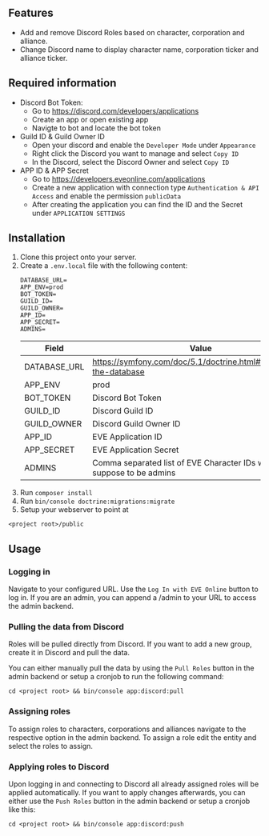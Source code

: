 ## Features
- Add and remove Discord Roles based on character, corporation and alliance.
- Change Discord name to display character name, corporation ticker and alliance ticker.
## Required information
- Discord Bot Token:
    - Go to https://discord.com/developers/applications
    - Create an app or open existing app
    - Navigte to bot and locate the bot token
- Guild ID & Guild Owner ID
    - Open your discord and enable the `Developer Mode` under `Appearance`
    - Right click the Discord you want to manage and select `Copy ID`
    - In the Discord, select the Discord Owner and select `Copy ID`
- APP ID & APP Secret
    - Go to https://developers.eveonline.com/applications
    - Create a new application with connection type `Authentication & API Access` and enable the permission `publicData`
    - After creating the application you can find the ID and the Secret under `APPLICATION SETTINGS`
## Installation
1. Clone this project onto your server.
2. Create a `.env.local` file with the following content:
    ```
    DATABASE_URL=
    APP_ENV=prod
    BOT_TOKEN=
    GUILD_ID=
    GUILD_OWNER=
    APP_ID=
    APP_SECRET=
    ADMINS=
    ```
    |Field|Value|
    |---|---|
    |DATABASE_URL|https://symfony.com/doc/5.1/doctrine.html#configuring-the-database|
    |APP_ENV|prod|
    |BOT_TOKEN|Discord Bot Token|
    |GUILD_ID|Discord Guild ID|
    |GUILD_OWNER|Discord Guild Owner ID|
    |APP_ID|EVE Application ID|
    |APP_SECRET|EVE Application Secret|
    |ADMINS|Comma separated list of EVE Character IDs who are suppose to be admins
3. Run `composer install`
4. Run `bin/console doctrine:migrations:migrate`
5. Setup your webserver to point at
```
<project root>/public
```
## Usage
### Logging in
Navigate to your configured URL. Use the `Log In with EVE Online` button to log in. If you are an admin, you can append a /admin to your URL to access the admin backend.
### Pulling the data from Discord
Roles will be pulled directly from Discord. If you want to add a new group, create it in Discord and pull the data.

You can either manually pull the data by using the `Pull Roles` button in the admin backend or setup a cronjob to run the following command:
```
cd <project root> && bin/console app:discord:pull
```

### Assigning roles
To assign roles to characters, corporations and alliances navigate to the respective option in the admin backend. To assign a role edit the entity and select the roles to assign.

### Applying roles to Discord
Upon logging in and connecting to Discord all already assigned roles will be applied automatically.
If you want to apply changes afterwards, you can either use the `Push Roles` button in the admin backend or setup a cronjob like this:
```
cd <project root> && bin/console app:discord:push
```